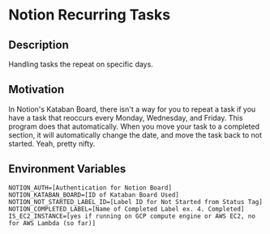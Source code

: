 # Notion Recurring Tasks

## Description
Handling tasks the repeat on specific days. 

## Motivation
In Notion's Kataban Board, there isn't a way for you to repeat a task if you have a task that reoccurs every Monday, Wednesday, and Friday. 
This program does that automatically. When you move your task to a completed section, it will automatically change the date, and move the task
back to not started. Yeah, pretty nifty. 

## Environment Variables
```text
NOTION_AUTH=[Authentication for Notion Board]
NOTION_KATABAN_BOARD=[ID of Kataban Board Used]
NOTION_NOT_STARTED_LABEL_ID=[Label ID for Not Started from Status Tag]
NOTION_COMPLETED_LABEL=[Name of Completed Label ex. 4. Completed]
IS_EC2_INSTANCE=[yes if running on GCP compute engine or AWS EC2, no for AWS Lambda (so far)]
```
